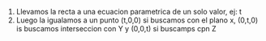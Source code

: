 1. Llevamos la recta a una ecuacion parametrica de un solo valor, ej: t
2. Luego la igualamos a un punto (t,0,0) si buscamos con el plano x, (0,t,0) is buscamos interseccion con Y y (0,0,t) si buscamps cpn Z